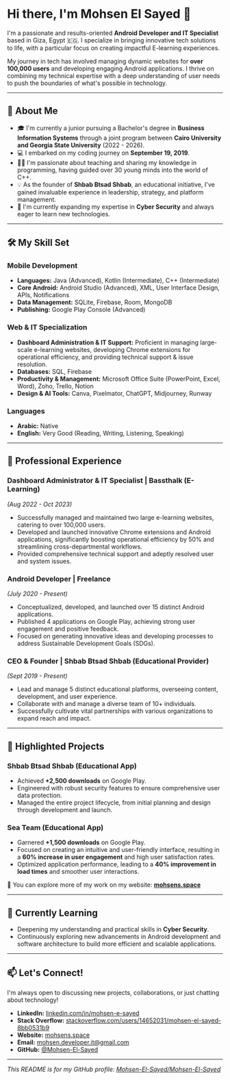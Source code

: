 # Hi there, I'm Mohsen El Sayed 👋

I'm a passionate and results-oriented **Android Developer and IT Specialist** based in Giza, Egypt 🇪🇬. I specialize in bringing innovative tech solutions to life, with a particular focus on creating impactful E-learning experiences.

My journey in tech has involved managing dynamic websites for **over 100,000 users** and developing engaging Android applications. I thrive on combining my technical expertise with a deep understanding of user needs to push the boundaries of what's possible in technology.

---

## 🚀 About Me

*   🎓 I'm currently a junior pursuing a Bachelor's degree in **Business Information Systems** through a joint program between **Cairo University and Georgia State University** (2022 - 2026).
*   💻 I embarked on my coding journey on **September 19, 2019**.
*   👨‍🏫 I'm passionate about teaching and sharing my knowledge in programming, having guided over 30 young minds into the world of C++.
*   💡 As the founder of **Shbab Btsad Shbab**, an educational initiative, I've gained invaluable experience in leadership, strategy, and platform management.
*   🌱 I'm currently expanding my expertise in **Cyber Security** and always eager to learn new technologies.

---

## 🛠️ My Skill Set

### Mobile Development
*   **Languages:** Java (Advanced), Kotlin (Intermediate), C++ (Intermediate)
*   **Core Android:** Android Studio (Advanced), XML, User Interface Design, APIs, Notifications
*   **Data Management:** SQLite, Firebase, Room, MongoDB
*   **Publishing:** Google Play Console (Advanced)

### Web & IT Specialization
*   **Dashboard Administration & IT Support:** Proficient in managing large-scale e-learning websites, developing Chrome extensions for operational efficiency, and providing technical support & issue resolution.
*   **Databases:** SQL, Firebase
*   **Productivity & Management:** Microsoft Office Suite (PowerPoint, Excel, Word), Zoho, Trello, Notion
*   **Design & AI Tools:** Canva, Pixelmator, ChatGPT, Midjourney, Runway

### Languages
*   **Arabic:** Native
*   **English:** Very Good (Reading, Writing, Listening, Speaking)

---

## 💼 Professional Experience

### **Dashboard Administrator & IT Specialist** | Bassthalk (E-Learning)
*(Aug 2022 - Oct 2023)*
*   Successfully managed and maintained two large e-learning websites, catering to over 100,000 users.
*   Developed and launched innovative Chrome extensions and Android applications, significantly boosting operational efficiency by 50% and streamlining cross-departmental workflows.
*   Provided comprehensive technical support and adeptly resolved user and system issues.

### **Android Developer** | Freelance
*(July 2020 - Present)*
*   Conceptualized, developed, and launched over 15 distinct Android applications.
*   Published 4 applications on Google Play, achieving strong user engagement and positive feedback.
*   Focused on generating innovative ideas and developing processes to address Sustainable Development Goals (SDGs).

### **CEO & Founder** | Shbab Btsad Shbab (Educational Provider)
*(Sept 2019 - Present)*
*   Lead and manage 5 distinct educational platforms, overseeing content, development, and user experience.
*   Collaborate with and manage a diverse team of 10+ individuals.
*   Successfully cultivate vital partnerships with various organizations to expand reach and impact.

---

## 🌟 Highlighted Projects

### **Shbab Btsad Shbab (Educational App)**
*   Achieved **+2,500 downloads** on Google Play.
*   Engineered with robust security features to ensure comprehensive user data protection.
*   Managed the entire project lifecycle, from initial planning and design through development and launch.

### **Sea Team (Educational App)**
*   Garnered **+1,500 downloads** on Google Play.
*   Focused on creating an intuitive and user-friendly interface, resulting in a **60% increase in user engagement** and high user satisfaction rates.
*   Optimized application performance, leading to a **40% improvement in load times** and smoother user interactions.

🔗 You can explore more of my work on my website: **[mohsens.space](https://mohsens.space)**

---

## 🌱 Currently Learning

*   Deepening my understanding and practical skills in **Cyber Security**.
*   Continuously exploring new advancements in Android development and software architecture to build more efficient and scalable applications.

---

## 📫 Let's Connect!

I'm always open to discussing new projects, collaborations, or just chatting about technology!

*   **LinkedIn:** [linkedin.com/in/mohsen-e-sayed](https://www.linkedin.com/in/mohsen-e-sayed)
*   **Stack Overflow:** [stackoverflow.com/users/14652031/mohsen-el-sayed-8bb0531b9](https://stackoverflow.com/users/14652031/mohsen-el-sayed-8bb0531b9)
*   **Website:** [mohsens.space](https://mohsens.space)
*   **Email:** [mohsen.developer.it@gmail.com](mailto:mohsen.developer.it@gmail.com)
*   **GitHub:** [@Mohsen-El-Sayed](https://github.com/Mohsen-El-Sayed)

---

<!-- Optional: GitHub Stats (You can uncomment and use these if you set them up) -->
<!--
<p align="center">
  <img src="https://github-readme-stats.vercel.app/api?username=Mohsen-El-Sayed&show_icons=true&theme=radical" alt="Mohsen's GitHub Stats"/>
  <img src="https://github-readme-stats.vercel.app/api/top-langs/?username=Mohsen-El-Sayed&layout=compact&theme=radical" alt="Mohsen's Top Languages"/>
</p>
-->

*This README is for my GitHub profile: [Mohsen-El-Sayed/Mohsen-El-Sayed](https://github.com/Mohsen-El-Sayed/Mohsen-El-Sayed)*
